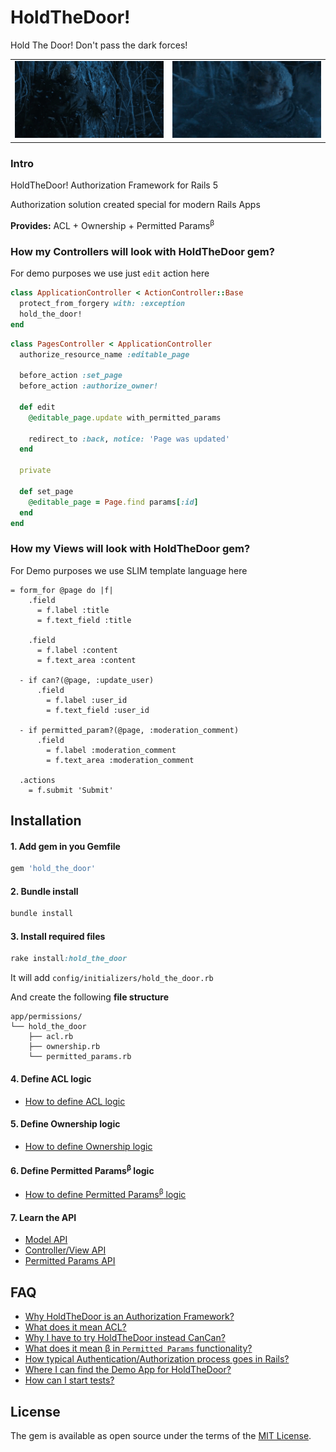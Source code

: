 # HoldTheDoor!

Hold The Door! Don't pass the dark forces!

<table>
<tr>
  <td>
    <img src='./docs/hold_the_door2.gif'>
  </td>
  <td>
    <img src='./docs/hold_the_door.gif'>
  </td>
</tr>
</table>

### Intro

HoldTheDoor! Authorization Framework for Rails 5

Authorization solution created special for modern Rails Apps

**Provides:** ACL + Ownership + Permitted Params<sup>&beta;</sup>

### How my Controllers will look with HoldTheDoor gem?

For demo purposes we use just `edit` action here

```ruby
class ApplicationController < ActionController::Base
  protect_from_forgery with: :exception
  hold_the_door!
end
```

```ruby
class PagesController < ApplicationController
  authorize_resource_name :editable_page

  before_action :set_page
  before_action :authorize_owner!

  def edit
    @editable_page.update with_permitted_params

    redirect_to :back, notice: 'Page was updated'
  end

  private

  def set_page
    @editable_page = Page.find params[:id]
  end
end
```

### How my Views will look with HoldTheDoor gem?

For Demo purposes we use SLIM template language here

```slim
= form_for @page do |f|
    .field
      = f.label :title
      = f.text_field :title

    .field
      = f.label :content
      = f.text_area :content

  - if can?(@page, :update_user)
      .field
        = f.label :user_id
        = f.text_field :user_id

  - if permitted_param?(@page, :moderation_comment)
      .field
        = f.label :moderation_comment
        = f.text_area :moderation_comment

  .actions
    = f.submit 'Submit'
```

## Installation

#### 1. Add gem in you Gemfile

```ruby
gem 'hold_the_door'
```

#### 2. Bundle install

```ruby
bundle install
```

#### 3. Install required files

```ruby
rake install:hold_the_door
```

It will add `config/initializers/hold_the_door.rb`

And create the following **file structure**

```
app/permissions/
└── hold_the_door
    ├── acl.rb
    ├── ownership.rb
    └── permitted_params.rb
```

#### 4. Define ACL logic

* [How to define ACL logic](http://example.com)

#### 5. Define Ownership logic

* [How to define Ownership logic](http://example.com)

#### 6. Define Permitted Params<sup>&beta;</sup> logic

* [How to define Permitted Params<sup>&beta;</sup> logic](http://example.com)

#### 7. Learn the API

* [Model API](http://example.com)
* [Controller/View API](http://example.com)
* [Permitted Params API](http://example.com)

## FAQ

* [Why HoldTheDoor is an Authorization Framework?](http://example.com)
* [What does it mean ACL?](http://example.com)
* [Why I have to try HoldTheDoor instead CanCan?](http://example.com)
* [What does it mean &beta; in `Permitted Params` functionality?](http://example.com)
* [How typical Authentication/Authorization process goes in Rails?](http://example.com)
* [Where I can find the Demo App for HoldTheDoor?](http://example.com)
* [How can I start tests?](http://example.com)

## License

The gem is available as open source under the terms of the [MIT License](http://opensource.org/licenses/MIT).

